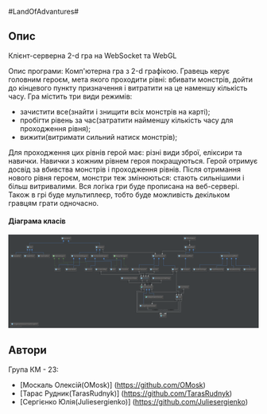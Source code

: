 #LandOfAdvantures#

## Опис ##
Клієнт-серверна 2-d гра на WebSocket та WebGL



Опис програми: Комп'ютерна гра з 2-d графікою. Гравець керує головним героєм, мета якого проходити рівні: вбивати монстрів, дойти до кінцевого пункту призначення і витратити на це наменшу кількість часу. Гра містить три види режимів:
- зачистити все(знайти і знищити всіх монстрів на карті);
- пробігти рівень за час(затратити найменшу кількість часу для проходження рівня);
- вижити(витримати сильний натиск монстрів);

Для проходження цих рівнів герой має: різні види зброї, еліксири та навички. Навички з кожним рівнем героя покращуються. 
Герой отримує досвід за вбивства монстрів і проходження рівнів. Після отримання нового рівня героєм, монстри теж змінюються: 
стають сильнішими і більш витривалими.
Вся логіка гри буде прописана на веб-сервері.
Також в грі буде мультиплеєр, тобто буде можливість декільком гравцям грати одночасно.

#### Діаграма класів ####
![Діаграма](diagram.png)
## Автори ##
Група КМ - 23:
 * [Москаль Олексій(OMosk)] (https://github.com/OMosk) 
 * [Тарас Рудник(TarasRudnyk)] (https://github.com/TarasRudnyk)
 * [Сергієнко Юлія(Juliesergienko)] (https://github.com/Juliesergienko)
